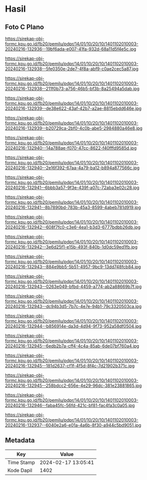 # Hasil

## Foto C Plano

https://sirekap-obj-formc.kpu.go.id/fb20/pemilu/pdpr/14/01/10/20/10/1401102010003-20240216-132936--19bf6ada-e007-41fa-932d-68a11d5f4e5c.jpg

https://sirekap-obj-formc.kpu.go.id/fb20/pemilu/pdpr/14/01/10/20/10/1401102010003-20240216-132938--5fe0350e-2de7-4f8a-abf9-c0ae2cec5a87.jpg

https://sirekap-obj-formc.kpu.go.id/fb20/pemilu/pdpr/14/01/10/20/10/1401102010003-20240216-132938--211f0b73-a756-46b5-bf3b-8a25494a5dab.jpg

https://sirekap-obj-formc.kpu.go.id/fb20/pemilu/pdpr/14/01/10/20/10/1401102010003-20240216-132939--de38e622-43af-42b7-a2ae-8815ebdd646e.jpg

https://sirekap-obj-formc.kpu.go.id/fb20/pemilu/pdpr/14/01/10/20/10/1401102010003-20240216-132939--b20729ca-2bf0-4c0b-abe5-2984880a46e8.jpg

https://sirekap-obj-formc.kpu.go.id/fb20/pemilu/pdpr/14/01/10/20/10/1401102010003-20240216-132940--14a788ae-f070-47cc-8622-f40fffd9585d.jpg

https://sirekap-obj-formc.kpu.go.id/fb20/pemilu/pdpr/14/01/10/20/10/1401102010003-20240216-132940--2e16f392-67aa-4a79-ba12-b894a877566c.jpg

https://sirekap-obj-formc.kpu.go.id/fb20/pemilu/pdpr/14/01/10/20/10/1401102010003-20240216-132941--6bbb3a57-9f3e-439f-a07c-72aba3e02c28.jpg

https://sirekap-obj-formc.kpu.go.id/fb20/pemilu/pdpr/14/01/10/20/10/1401102010003-20240216-132941--8b7890bd-783b-45a3-8599-4abeb781d919.jpg

https://sirekap-obj-formc.kpu.go.id/fb20/pemilu/pdpr/14/01/10/20/10/1401102010003-20240216-132942--608f7fc0-c3e6-4ea1-b3d3-6777bdbb26db.jpg

https://sirekap-obj-formc.kpu.go.id/fb20/pemilu/pdpr/14/01/10/20/10/1401102010003-20240216-132942--3e6d25f1-e15b-493f-840b-1d0dc59ed1fb.jpg

https://sirekap-obj-formc.kpu.go.id/fb20/pemilu/pdpr/14/01/10/20/10/1401102010003-20240216-132943--884e9bb5-5b51-4957-9bc9-13dd748fcb84.jpg

https://sirekap-obj-formc.kpu.go.id/fb20/pemilu/pdpr/14/01/10/20/10/1401102010003-20240216-132943--0263e049-bfbd-4459-a774-ab2a88669b7f.jpg

https://sirekap-obj-formc.kpu.go.id/fb20/pemilu/pdpr/14/01/10/20/10/1401102010003-20240216-132943--dc94b3d5-7b7c-4e7e-94b1-79c3320503ca.jpg

https://sirekap-obj-formc.kpu.go.id/fb20/pemilu/pdpr/14/01/10/20/10/1401102010003-20240216-132944--b856914e-da3d-4d94-9f73-952a58df0504.jpg

https://sirekap-obj-formc.kpu.go.id/fb20/pemilu/pdpr/14/01/10/20/10/1401102010003-20240216-132945--6edb2b7a-cff4-4c4a-85ab-6de07bf760a4.jpg

https://sirekap-obj-formc.kpu.go.id/fb20/pemilu/pdpr/14/01/10/20/10/1401102010003-20240216-132945--181d2637-cf1f-4f5d-8f4c-7d21902b371c.jpg

https://sirekap-obj-formc.kpu.go.id/fb20/pemilu/pdpr/14/01/10/20/10/1401102010003-20240216-132945--258bdcc2-656e-4e29-96dc-381e23881865.jpg

https://sirekap-obj-formc.kpu.go.id/fb20/pemilu/pdpr/14/01/10/20/10/1401102010003-20240216-132946--faba45fc-56fd-421c-bf81-fac4fa3c0a05.jpg

https://sirekap-obj-formc.kpu.go.id/fb20/pemilu/pdpr/14/01/10/20/10/1401102010003-20240216-132937--6040e2a6-e01a-4a6b-8f30-a944c5bd9051.jpg


## Metadata

| Key        | Value               |
| ---------- | ------------------- |
| Time Stamp | 2024-02-17 13:05:41 |
| Kode Dapil | 1402                |



